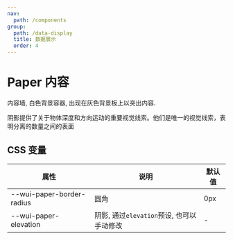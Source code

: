 ```yaml
---
nav:
  path: /components
group:
  path: /data-display
  title: 数据展示
  order: 4
---
```


# Paper 内容

内容墙, 白色背景容器, 出现在灰色背景板上以突出内容.

阴影提供了关于物体深度和方向运动的重要视觉线索。他们是唯一的视觉线索，表明分离的数量之间的表面

<code src="./demo/demo1.tsx"></code>

<API src="./Paper.tsx" ></API>

## CSS 变量

| 属性 | 说明 | 默认值
| - | - | -
| --wui-paper-border-radius | 圆角 | 0px
| --wui-paper-elevation | 阴影, 通过`elevation`预设, 也可以手动修改 | -
